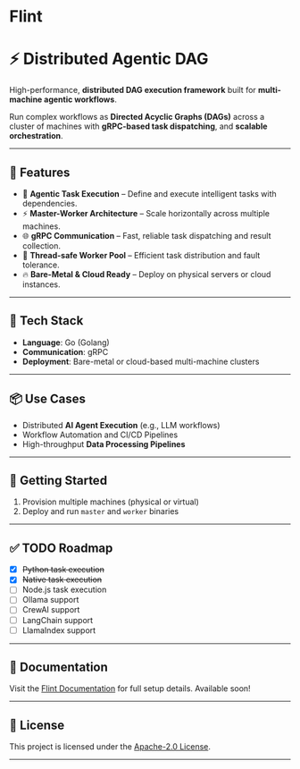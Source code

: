 # Flint
# ⚡ Distributed Agentic DAG

High-performance, **distributed DAG execution framework** built for **multi-machine agentic workflows**.

Run complex workflows as **Directed Acyclic Graphs (DAGs)** across a cluster of machines with **gRPC-based task dispatching**, and **scalable orchestration**.

---

## 🚀 Features

- 🧠 **Agentic Task Execution** – Define and execute intelligent tasks with dependencies.
- ⚡ **Master-Worker Architecture** – Scale horizontally across multiple machines.
- 🌐 **gRPC Communication** – Fast, reliable task dispatching and result collection.
- 🧵 **Thread-safe Worker Pool** – Efficient task distribution and fault tolerance.
- 🔥 **Bare-Metal & Cloud Ready** – Deploy on physical servers or cloud instances.

---

## 🔧 Tech Stack

- **Language**: Go (Golang)
- **Communication**: gRPC
- **Deployment**: Bare-metal or cloud-based multi-machine clusters

---

## 📦 Use Cases

- Distributed **AI Agent Execution** (e.g., LLM workflows)
- Workflow Automation and CI/CD Pipelines
- High-throughput **Data Processing Pipelines**

---

## 🚀 Getting Started

1. Provision multiple machines (physical or virtual)
2. Deploy and run `master` and `worker` binaries

---

## ✅ TODO Roadmap

- [x] ~~Python task execution~~
- [x] ~~Native task execution~~
- [ ] Node.js task execution
- [ ] Ollama support
- [ ] CrewAI support
- [ ] LangChain support
- [ ] LlamaIndex support

---

## 📄 Documentation

Visit the [Flint Documentation](https://aboyai.com/developers/flint.html) for full setup details. Available soon!

---

## 📄 License

This project is licensed under the [Apache-2.0 License](https://www.apache.org/licenses/LICENSE-2.0).

---
